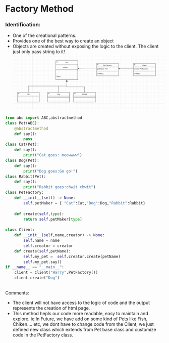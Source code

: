 # Factory Method
### Identification:
- One of the creational patterns.
- Provides one of the best way to create an object
- Objects are created without exposing the logic to the client. The client just only pass string to it!      
![image](imgs/factory.JPG)

```python
from abc import ABC,abstractmethod
class Pet(ABC):
    @abstractmethod
    def say():
        pass
class Cat(Pet):
    def say():
        print("Cat goes: meowwww")
class Dog(Pet):
    def say():
        print("Dog goes:Go go!")
class Rabbit(Pet):
    def say():
        print("Rabbit goes:chwit chwit")
class PetFactory:
    def __init__(self) -> None:
        self.petMaker = { "Cat":Cat,"Dog":Dog,"Rabbit":Rabbit}
    
    def create(self,type):
        return self.petMaker[type]

class Client:
    def __init__(self,name,creator) -> None:
        self.name = name
        self.creator = creator
    def create(self,petName):
        self.my_pet =  self.creator.create(petName)
        self.my_pet.say()
if __name__ == "__main__":
    client = Client("Harry",PetFactory())
    client.create("Dog")
    
```

Comments:      
- The client will not have access to the logic of code and the output represents the creation of html page.
- This method hepls our code more readable, easy to maintain and explore. ie:In Future, we have add on some kind of Pets like Fish, Chiken.... etc, we dont have to change code from the Client, we just defined new class which extends from Pet base class and customize code in the PetFactory class.